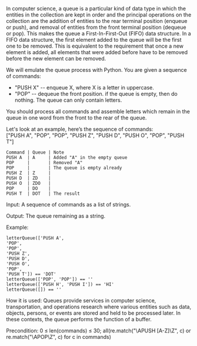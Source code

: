 

In computer science, a queue is a particular kind of data type in which the entities in the collection are kept in order and the principal operations on the collection are the addition of entities to the rear terminal position (enqueue or push), and removal of entities from the front terminal position (dequeue or pop). This makes the queue a First-In-First-Out (FIFO) data structure. In a FIFO data structure, the first element added to the queue will be the first one to be removed. This is equivalent to the requirement that once a new element is added, all elements that were added before have to be removed before the new element can be removed.

We will emulate the queue process with Python. You are given a sequence of commands:
- "PUSH X" -- enqueue X, where X is a letter in uppercase.
- "POP" -- dequeue the front position. if the queue is empty, then do nothing.
  The queue can only contain letters.

You should process all commands and assemble letters which remain in the queue in one word from the front to the rear of the queue.

Let's look at an example, here’s the sequence of commands:  
["PUSH A", "POP", "POP", "PUSH Z", "PUSH D", "PUSH O", "POP", "PUSH T"]
```
Command | Queue | Note
PUSH A  | A     | Added "A" in the empty queue
POP 	|       | Removed "A"
POP 	|       | The queue is empty already
PUSH Z  | Z 	|
PUSH D  | ZD 	|
PUSH O  | ZDO 	|
POP     | DO 	|
PUSH T  | DOT 	| The result
```
Input: A sequence of commands as a list of strings.

Output: The queue remaining as a string.

Example:
```
letterQueue(['PUSH A',
'POP',
'POP',
'PUSH Z',
'PUSH D',
'PUSH O',
'POP',
'PUSH T']) == 'DOT'
letterQueue(['POP', 'POP']) == ''
letterQueue(['PUSH H', 'PUSH I']) == 'HI'
letterQueue([]) == ''
```
How it is used: Queues provide services in computer science, transportation, and operations research where various entities such as data, objects, persons, or events are stored and held to be processed later. In these contexts, the queue performs the function of a buffer.

Precondition:
0 ≤ len(commands) ≤ 30;
all(re.match("\APUSH [A-Z]\Z", c) or re.match("\APOP\Z", c) for c in commands)
